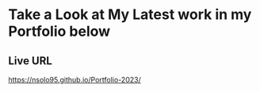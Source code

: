 # Take a Look at My Latest work in my Portfolio below 

## Live URL
 https://nsolo95.github.io/Portfolio-2023/
